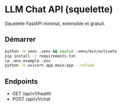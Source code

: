 # LLM Chat API (squelette)

Squelette FastAPI minimal, extensible et gratuit.

## Démarrer

```bash
python -m venv .venv && source .venv/bin/activate
pip install -r requirements.txt
cp .env.example .env
python -m uvicorn app.main:app --reload
```

## Endpoints
- GET /api/v1/health
- POST /api/v1/chat
